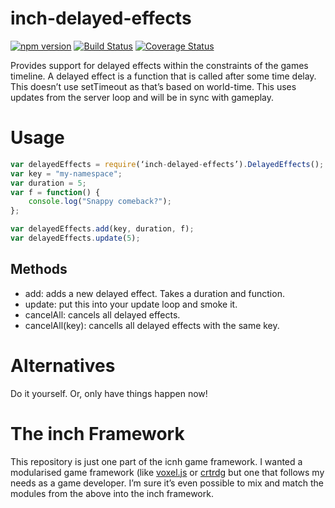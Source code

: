 # inch-delayed-effects
[![npm version](https://badge.fury.io/js/inch-delayed-effects.svg)](http://badge.fury.io/js/inch-delayed-effects)
[![Build Status](https://travis-ci.org/distributedlife/inch-delayed-effects.svg?branch=master)](https://travis-ci.org/distributedlife/inch-delayed-effects)
[![Coverage Status](https://img.shields.io/coveralls/distributedlife/inch-delayed-effects.svg)](https://coveralls.io/r/distributedlife/inch-delayed-effects)

Provides support for delayed effects within the constraints of the games timeline. A delayed effect is a function that is called after some time delay. This doesn’t use setTimeout as that’s based on world-time. This uses updates from the server loop and will be in sync with gameplay.

# Usage
```javascript
var delayedEffects = require(‘inch-delayed-effects’).DelayedEffects();
var key = "my-namespace";
var duration = 5;
var f = function() {
	console.log("Snappy comeback?");
};

var delayedEffects.add(key, duration, f);
var delayedEffects.update(5);
```

## Methods
- add: adds a new delayed effect. Takes a duration and function.
- update: put this into your update loop and smoke it.
- cancelAll: cancels all delayed effects.
- cancelAll(key): cancells all delayed effects with the same key.

# Alternatives
Do it yourself. Or, only have things happen now!

# The inch Framework
This repository is just one part of the icnh game framework. I wanted a modularised game framework (like [voxel.js](http://voxeljs.com) or [crtrdg](http://crtrdg.com/) but one that follows my needs as a game developer. I’m sure it’s even possible to mix and match the modules from the above into the inch framework.
